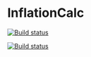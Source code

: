 # InflationCalc

[![Build status](https://build.appcenter.ms/v0.1/apps/f4cb3e09-aa3e-4387-926c-27c824aa4df9/branches/dev/badge)](https://appcenter.ms)

[![Build status](https://build.appcenter.ms/v0.1/apps/f907af9f-0c3e-43bf-839c-6d0b61eed258/branches/dev/badge)](https://appcenter.ms)
